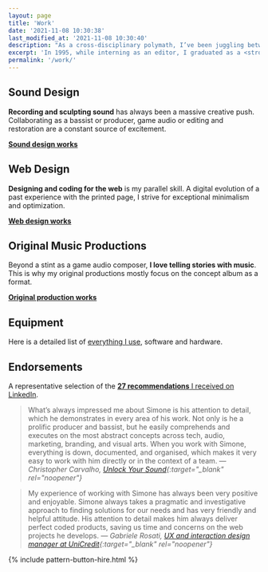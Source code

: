 ```yaml
---
layout: page
title: 'Work'
date: '2021-11-08 10:30:38'
last_modified_at: '2021-11-08 10:30:40'
description: "As a cross-disciplinary polymath, I’ve been juggling between design and audio since the early 1990s. Here is some of my work as a sound and web designer."
excerpt: 'In 1995, while interning as an editor, I graduated as a <strong>bass player</strong>. Switched a few years later from the publishing industry to <strong>web design</strong>. After spending the following decades working as a <strong>game audio designer</strong> and a front-end developer between Italy and the UK, I gained a diploma at Berklee, specializing in music production, <strong>mixing</strong> above all.'
permalink: '/work/'
---
```

<section class="h-feed m2m-entry my-5 pb-3">
  <div class="card-group pb-3">
    <div class="row row-cols-1">
      <div class="col mb-5 m2m-transition-opacity-03s">
        <div class="card h-100 pt-2 pb-3 px-3 m2m-transition-border-03s">
          <div class="card-body text-center">
            <h2 class="h1 pt-0 mt-0">Sound Design</h2>
            <p class="card-text text-start"><strong>Recording and sculpting sound</strong> has always been a massive creative push. Collaborating as a bassist or producer, game audio or editing and restoration are a constant source of excitement.</p>
          </div>
          <div class="card-footer text-center">
            <a class="stretched-link btn btn-lg btn-m2m btn-m2m-cta text-decoration-none fw-bold" href="/work/sound-design/"><span class="fs-5 initialism"><strong>Sound design works</strong></span></a>
          </div>
        </div>
      </div>
      <div class="col mb-5 m2m-transition-opacity-03s">
        <div class="card h-100 pt-2 pb-3 px-3 m2m-transition-border-03s">
          <div class="card-body text-center">
            <h2 class="h1 mt-0">Web Design</h2>
            <p class="card-text text-start"><strong>Designing and coding for the web</strong> is my parallel skill. A digital evolution of a past experience with the printed page, I strive for exceptional minimalism and optimization.</p>
          </div>
          <div class="card-footer text-center">
            <a class="stretched-link btn btn-lg btn-m2m btn-m2m-cta text-decoration-none fw-bold" href="/work/web-design/"><span class="fs-5 initialism"><strong>Web design works</strong></span></a>
          </div>
        </div>
      </div>
      <div class="col m2m-transition-opacity-03s">
        <div class="card h-100 pt-2 pb-3 px-3 m2m-transition-border-03s">
          <div class="card-body text-center">
            <h2 class="h1 mt-0">Original Music Productions</h2>
            <p class="card-text text-start">Beyond a stint as a game audio composer, <strong>I love telling stories with music</strong>. This is why my original productions mostly focus on the concept album as a format.</p>
          </div>
          <div class="card-footer text-center">
            <a class="stretched-link btn btn-lg btn-m2m btn-m2m-cta text-decoration-none fw-bold" href="/work/original-music-productions/"><span class="fs-5 initialism"><strong>Original production works</strong></span></a>
          </div>
        </div>
      </div>
    </div>
  </div>
</section>

## Equipment

Here is a detailed list of <a href="/uses/">everything I use</a>, software and hardware.

## Endorsements

A representative selection of the [**27 recommendations** I received on LinkedIn](https://www.linkedin.com/in/minutes2mid/).

> What’s always impressed me about Simone is his attention to detail, which he demonstrates in every area of his work. Not only is he a prolific producer and bassist, but he easily comprehends and executes on the most abstract concepts across tech, audio, marketing, branding, and visual arts. When you work with Simone, everything is down, documented, and organised, which makes it very easy to work with him directly or in the context of a team.
> <cite>— Christopher Carvalho, [Unlock Your Sound](https://unlockyoursound.com/){:target="_blank" rel="noopener"}</cite>

> My experience of working with Simone has always been very positive and enjoyable. Simone always takes a pragmatic and investigative approach to finding solutions for our needs and has very friendly and helpful attitude. His attention to detail makes him always deliver perfect coded products, saving us time and concerns on the web projects he develops.
> <cite>— Gabriele Rosati, [UX and interaction design manager at UniCredit](https://www.linkedin.com/in/rosati/){:target="_blank" rel="noopener"}</cite>

{% include pattern-button-hire.html %}